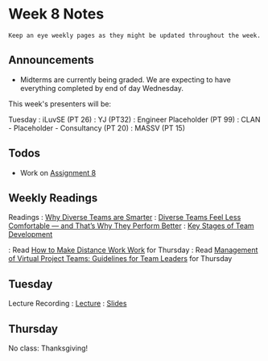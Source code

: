 
# Week 8 Notes

```{note}
Keep an eye weekly pages as they might be updated throughout the week.
```

## Announcements

* Midterms are currently being graded. We are expecting to have everything completed by end of day Wednesday.

This week's presenters will be:

Tuesday
: iLuvSE (PT 26)
: YJ (PT32)
: Engineer Placeholder (PT 99)
: CLAN - Placeholder - Consultancy (PT 20)
: MASSV (PT 15)

## Todos

* Work on [Assignment 8](a8.md) 

## Weekly Readings

Readings
: <a href="https://canvas.eee.uci.edu/courses/49168/files/folder/Readings?preview=20584733">Why Diverse Teams are Smarter</a> 
: <a href="https://canvas.eee.uci.edu/courses/49168/files/folder/Readings?preview=20584732">Diverse Teams Feel Less Comfortable — and That’s Why They Perform Better</a> 
: <a href="https://canvas.eee.uci.edu/courses/49168/files/folder/Readings?preview=20584734">Key Stages of Team Development</a> 

: Read <a href="../resources/Olson and Olson How to make distance work work.pdf">How to Make Distance Work Work</a> for Thursday
: Read <a href="../resources/Beranek et al. Management of Virtual Project Teams_ Guidelines for Team Leaders.pdf">Management of Virtual Project Teams: Guidelines for Team Leaders</a> for Thursday


## Tuesday

Lecture Recording
: [Lecture]()
: [Slides]()

## Thursday

No class: Thanksgiving!
